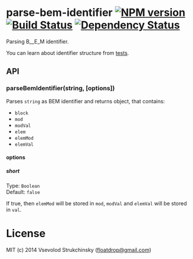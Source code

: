 # parse-bem-identifier [![NPM version][npm-image]][npm-url] [![Build Status][travis-image]][travis-url] [![Dependency Status][depstat-image]][depstat-url]

Parsing B__E_M identifier.

You can learn about identifier structure from [tests](https://github.com/floatdrop/parse-bem-identifier/blob/master/test/index.js).

## API

### parseBemIdentifier(string, [options])

Parses `string` as BEM identifier and returns object, that contains:

 * `block`
 * `mod`
 * `modVal`
 * `elem`
 * `elemMod`
 * `elemVal`

#### options

##### short
Type: `Boolean`  
Default: `false`

If true, then `elemMod` will be stored in `mod`, `modVal` and `elemVal` will be stored in `val`.

# License
MIT (c) 2014 Vsevolod Strukchinsky (floatdrop@gmail.com)

[npm-url]: https://npmjs.org/package/parse-bem-identifier
[npm-image]: http://img.shields.io/npm/v/parse-bem-identifier.svg

[travis-url]: https://travis-ci.org/floatdrop/parse-bem-identifier
[travis-image]: http://img.shields.io/travis/floatdrop/parse-bem-identifier.svg

[depstat-url]: https://david-dm.org/floatdrop/parse-bem-identifier
[depstat-image]: https://david-dm.org/floatdrop/parse-bem-identifier.svg?theme=shields.io
